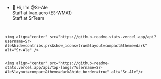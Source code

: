 - 👋 Hi, I’m @Sr-Ale</br>
Staff at Ivao.aero (ES-WMA1)
</br>Staff at SrTeam
</br>

    <img align="center" src="https://github-readme-stats.vercel.app/api?username=Sr-Ale&hide=contribs,prs&show_icons=true&layout=compact&theme=dark" alt="Sr-Ale" />


    <img align="center" src="https://github-readme-stats.vercel.app/api/top-langs/?username=Sr-Ale&layout=compact&theme=dark&hide_border=true" alt="Sr-Ale"/>

